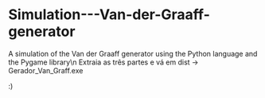 # Simulation---Van-der-Graaff-generator
A simulation of the Van der Graaff generator using the Python language and the Pygame library\n
Extraia as três partes e vá em dist -> Gerador_Van_Graff.exe

:)
